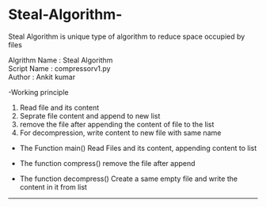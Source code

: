 # Steal-Algorithm-
Steal Algorithm is unique type of algorithm to reduce space occupied by files

Algrithm Name : Steal Algorithm    
Script Name : compressorv1.py       
Author : Ankit kumar 



-Working principle
1. Read file and its content
2. Seprate file content and append to new list 
3. remove the file after appending the content of file to the list
4. For decompression, write content to new file with same name 


- The Function main()
Read Files and its content, appending content to list

- The function compress()
remove the file after append

- The function decompress()
Create a same empty file and write the content in it from list


-----------------------------------------------------------------------------------------------------------------------------------------



